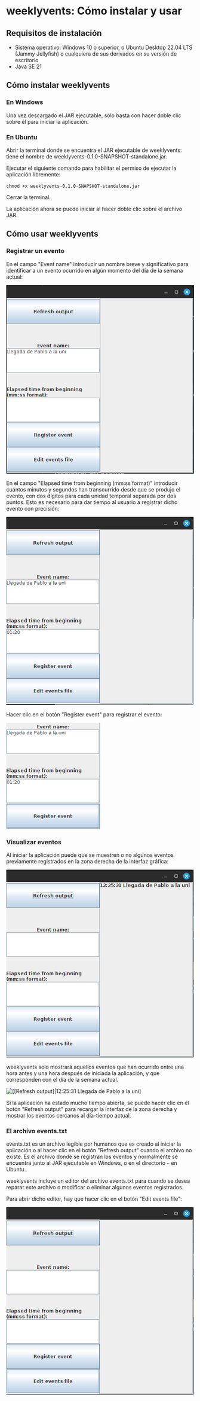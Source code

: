 # weeklyvents: Cómo instalar y usar
## Requisitos de instalación
- Sistema operativo: Windows 10 o superior, o Ubuntu Desktop 22.04 LTS (Jammy Jellyfish) o cualquiera de sus derivados en su versión de escritorio
- Java SE 21

## Cómo instalar weeklyvents
### En Windows
Una vez descargado el JAR ejecutable, sólo basta con hacer doble clic sobre él para iniciar la aplicación.
### En Ubuntu
Abrir la terminal donde se encuentra el JAR ejecutable de weeklyvents: tiene el nombre de weeklyvents-0.1.0-SNAPSHOT-standalone.jar.

Ejecutar el siguiente comando para habilitar el permiso de ejecutar la aplicación libremente:

    chmod +x weeklyvents-0.1.0-SNAPSHOT-standalone.jar
    
Cerrar la terminal.

La aplicación ahora se puede iniciar al hacer doble clic sobre el archivo JAR.

## Cómo usar weeklyvents
### Registrar un evento
En el campo "Event name" introducir un nombre breve y significativo para identificar a un evento ocurrido en algún momento del día de la semana actual:

![Event name: \[Llegada de Pablo a la uni\]](https://github.com/AlexisC183/weeklyvents/blob/main/README%20resources/event-name.png)

En el campo "Elapsed time from beginning (mm:ss format)" introducir cuántos minutos y segundos han transcurrido desde que se produjo el evento, con dos dígitos para cada unidad temporal separada por dos puntos. Esto es necesario para dar tiempo al usuario a registrar dicho evento con precisión:

![Elapsed time from beginning (mm:ss format): \[01:20\]](https://github.com/AlexisC183/weeklyvents/blob/main/README%20resources/elapsed-time.png)

Hacer clic en el botón "Register event" para registrar el evento:

![\[Register event\]](https://github.com/AlexisC183/weeklyvents/blob/main/README%20resources/register-event.png)

### Visualizar eventos
Al iniciar la aplicación puede que se muestren o no algunos eventos previamente registrados en la zona derecha de la interfaz gráfica:

![\[====|12:25:31 Llegada de Pablo a la uni\]](https://github.com/AlexisC183/weeklyvents/blob/main/README%20resources/output.png)

weeklyvents solo mostrará aquellos eventos que han ocurrido entre una hora antes y una hora después de iniciada la aplicación, y que corresponden con el día de la semana actual.

![\[\[Refresh output\]|12:25:31 Llegada de Pablo a la uni\]](https://github.com/AlexisC183/weeklyvents/blob/main/README%20resources/output1.png)

Si la aplicación ha estado mucho tiempo abierta, se puede hacer clic en el botón "Refresh output" para recargar la interfaz de la zona derecha y mostrar los eventos cercanos al día-tiempo actual.

### El archivo events.txt
events.txt es un archivo legible por humanos que es creado al iniciar la aplicación o al hacer clic en el botón "Refresh output" cuando el archivo no existe. Es el archivo donde se registran los eventos y normalmente se encuentra junto al JAR ejecutable en Windows, o en el directorio `~` en Ubuntu.

weeklyvents incluye un editor del archivo events.txt para cuando se desea reparar este archivo o modificar o eliminar algunos eventos registrados.

Para abrir dicho editor, hay que hacer clic en el botón "Edit events file":

![Se muestra una captura de pantalla de la interfaz gráfica principal](https://github.com/AlexisC183/weeklyvents/blob/main/README%20resources/ui.png)